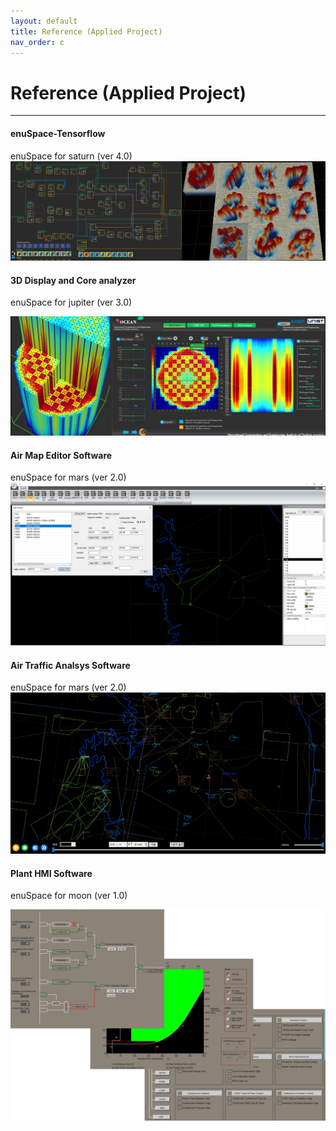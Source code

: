 ```yaml
---
layout: default
title: Reference (Applied Project)
nav_order: c
---
```


# Reference \(Applied Project\)

---

#### 

#### enuSpace-Tensorflow

enuSpace for saturn \(ver 4.0\)![](/assets/reference/enuspace-tensorflow.png)

#### 3D Display and Core analyzer

enuSpace for jupiter \(ver 3.0\)

![](/assets/reference/ocean.png)

#### Air Map Editor Software

enuSpace for mars \(ver 2.0\)![](/assets/reference/enuAeroSpace.png)

#### Air Traffic Analsys Software

enuSpace for mars \(ver 2.0\)![](/assets/reference/airtraffic.png)

#### Plant HMI Software

enuSpace for moon \(ver 1.0\)

![](/assets/reference/plant_hmi.png)

